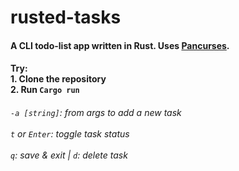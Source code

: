 # rusted-tasks 
<h4>A CLI todo-list app written in Rust. Uses <a href="https://crates.io/crates/pancurses">Pancurses</a>.</h4>
<h4>Try:<br> 1. Clone the repository<br>2. Run <code>Cargo run</code></h4>
<h6>
  <code>-a [string]</code>: from args to add a new task
  <br><br>
  <code>t</code> or <code>Enter</code>: toggle task status
  <br><br>
  <code>q</code>: save & exit | <code>d</code>: delete task
</h6>
